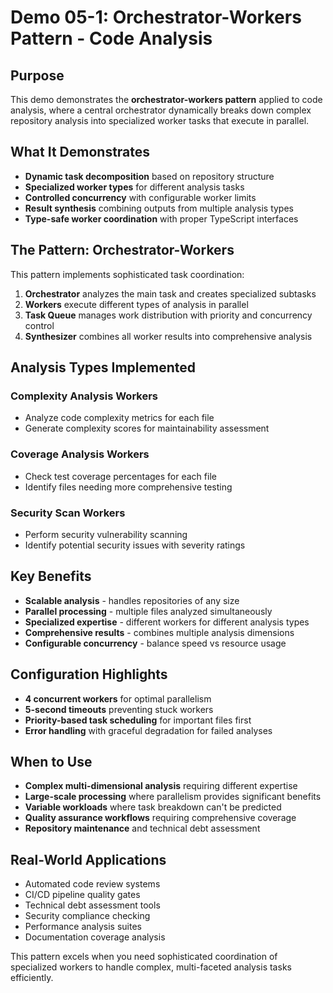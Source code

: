 # Demo 05-1: Orchestrator-Workers Pattern - Code Analysis

## Purpose

This demo demonstrates the **orchestrator-workers pattern** applied to code analysis, where a central orchestrator dynamically breaks down complex repository analysis into specialized worker tasks that execute in parallel.

## What It Demonstrates

- **Dynamic task decomposition** based on repository structure
- **Specialized worker types** for different analysis tasks
- **Controlled concurrency** with configurable worker limits
- **Result synthesis** combining outputs from multiple analysis types
- **Type-safe worker coordination** with proper TypeScript interfaces

## The Pattern: Orchestrator-Workers

This pattern implements sophisticated task coordination:

1. **Orchestrator** analyzes the main task and creates specialized subtasks
2. **Workers** execute different types of analysis in parallel
3. **Task Queue** manages work distribution with priority and concurrency control
4. **Synthesizer** combines all worker results into comprehensive analysis

## Analysis Types Implemented

### Complexity Analysis Workers

- Analyze code complexity metrics for each file
- Generate complexity scores for maintainability assessment

### Coverage Analysis Workers

- Check test coverage percentages for each file
- Identify files needing more comprehensive testing

### Security Scan Workers

- Perform security vulnerability scanning
- Identify potential security issues with severity ratings

## Key Benefits

- **Scalable analysis** - handles repositories of any size
- **Parallel processing** - multiple files analyzed simultaneously
- **Specialized expertise** - different workers for different analysis types
- **Comprehensive results** - combines multiple analysis dimensions
- **Configurable concurrency** - balance speed vs resource usage

## Configuration Highlights

- **4 concurrent workers** for optimal parallelism
- **5-second timeouts** preventing stuck workers
- **Priority-based task scheduling** for important files first
- **Error handling** with graceful degradation for failed analyses

## When to Use

- **Complex multi-dimensional analysis** requiring different expertise
- **Large-scale processing** where parallelism provides significant benefits
- **Variable workloads** where task breakdown can't be predicted
- **Quality assurance workflows** requiring comprehensive coverage
- **Repository maintenance** and technical debt assessment

## Real-World Applications

- Automated code review systems
- CI/CD pipeline quality gates
- Technical debt assessment tools
- Security compliance checking
- Performance analysis suites
- Documentation coverage analysis

This pattern excels when you need sophisticated coordination of specialized workers to handle complex, multi-faceted analysis tasks efficiently.

